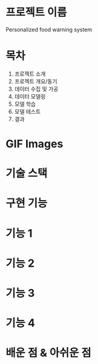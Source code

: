# 프로젝트 이름
Personalized food warning system 

# 목차
1. 프로젝트 소개
2. 프로젝트 개요/동기
3. 데이터 수집 및 가공
4. 데이터 모델링
5. 모델 학습
6. 모델 테스트
7. 결과

# GIF Images


# 기술 스택

# 구현 기능
# 기능 1
# 기능 2
# 기능 3
# 기능 4

# 배운 점 & 아쉬운 점

